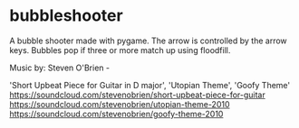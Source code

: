 bubbleshooter
=============

A bubble shooter made with pygame.  The arrow is controlled by the arrow keys.  Bubbles pop if three or more match up 
using floodfill.  

Music by: Steven O'Brien - 

'Short Upbeat Piece for Guitar in D major', 
'Utopian Theme', 
'Goofy Theme'
https://soundcloud.com/stevenobrien/short-upbeat-piece-for-guitar
https://soundcloud.com/stevenobrien/utopian-theme-2010
https://soundcloud.com/stevenobrien/goofy-theme-2010

